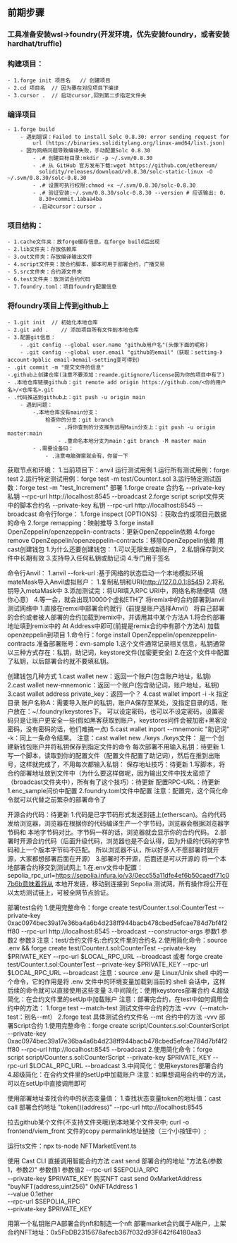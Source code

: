 <!-- 进供初学者参考： -->

## 前期步骤
### 工具准备安装wsl->foundry(开发环境，优先安装foundry，或者安装hardhat/truffle)
### 构建项目：
    - 1.forge init 项目名   // 创建项目
    - 2.cd 项目名  // 因为要在对应项目下编译
    - 3.cursor .  // 启动cursor,回到第二步指定文件夹
### 编译项目
    - 1.forge build
        - 遇到错误：Failed to install Solc 0.8.30: error sending request for 
            url (https://binaries.soliditylang.org/linux-amd64/list.json) 
        - 因为网络问题导致编译失败，手动配置Solc 0.8.30
            - .# 创建目标目录:mkdir -p ~/.svm/0.8.30
            - .# 从 GitHub 官方发布下载:wget https://github.com/ethereum/
              solidity/releases/download/v0.8.30/solc-static-linux -O ~/.svm/0.8.30/solc-0.8.30
            - .# 设置可执行权限:chmod +x ~/.svm/0.8.30/solc-0.8.30
            - .# 验证安装:~/.svm/0.8.30/solc-0.8.30 --version # 应该输出: 0.
              8.30+commit.1abaa4ba
            - .启动cursor：cursor .
### 项目结构：
    - 1.cache文件夹：放forge缓存信息，在forge build后出现
    - 2.lib文件夹：存放依赖库
    - 3.out文件夹：存放编译输出文件
    - 4.script文件夹：放合约脚本，脚本可用于部署合约，广播交易
    - 5.src文件夹：合约源文件夹
    - 6.test文件夹：放测试合约代码
    - 7.foundry.toml：项目foundry配置信息

### 将foundry项目上传到github上
    - 1.git init  // 初始化本地仓库
    - 2.git add .    // 添加项目所有文件到本地仓库
    - 3.配置git信息：
        - .git config --global user.name "github用户名"(头像下面的昵称)
        - .git config --global user.email "github的email"（获取：setting-》account-》pblic email-》email-setting变可得到）
    - .git commit -m "提交文件的信息"
    -.github上创建仓库(注意不要添加：reamde.gitignore/license因为你的项目中有了)
    - .本地仓库链接github：git remote add origin https://github.com/<你的用户名>/<仓库名>.git
    - .代码推送到github上：git push -u origin main
        - 遇到问题：
            -.本地仓库没有main分支：
                检查你的分支：git branch
                    - .将你查到的分支推到远程Main分支上：git push -u origin master:main
                    - .重命名本地分支为main：git branch -M master main
            - .需要设备码：
                - .注意电脑弹窗就会有，你留一下

获取节点和环境：
    1.当前项目下：anvil
运行测试用例
    1.运行所有测试用例：forge test
    2.运行特定测试用例：forge test -m test/Counter.t.sol
    3.运行特定测试函数：forge test -m "test_Increment"
部署
    1.forge create 合约名 --private-key 私钥  --rpc-url  http://localhost:8545  --broadcast
    2.forge script script文件夹中的脚本合约名 --private-key 私钥  --rpc-url  http://localhost:8545  --broadcast
命令行forge：
    1.forge inspect [OPTIONS] <TARGET> <FIELD>：获取合约或项目元数据的命令
    2.forge remapping：映射推导
    3.forge install OpenZeppelin/openzeppelin-contracts：更新OpenZeppelin依赖
    4.forge remove OpenZeppelin/openzeppelin-contracts：移除OpenZeppelin依赖
用cast创建钱包
    1.为什么还要创建钱包：
        1.可以无限生成新账户，
        2.私钥保存到文件中长期有效
        3.支持导入任何私钥或助记词
        4.专门用于签名

命令行Anvil：
    1.anvil --fork-url <RPC-URL>:基于网络的状态启动一个本地模拟环境
mateMask导入Anvil虚拟账户：
    1.复制私钥和URI(http://127.0.0.1:8545)
    2.将私钥导入metaMask中
    3.添加测试完：将URI填入RPC URI中，网络名称随便填（随你心意）
    4.等一会，就会出现10000个虚拟ETH了
将remix中的合约部署到anvil测试网络中
    1.直接在remxi中部署合约就行（前提是账户选择Anvil）
将自己部署的合约或者被人部署的合约加载到remix中，并调用其中某个方法A
    1.将合约部署地址填到remix中的 At Address中即可(前提是remix合约中有那个方法A)
加载openzeppelin到项目
    1.命令行：forge install OpenZeppelin/openzeppelin-contracts
准备部署账号：evn-sample
    1.这个文件通常记录相关信息，私钥通常以三种方式存在：私钥，助记词，keystore文件(加密更安全)
    2.在这个文件中配置了私钥，以后部署合约就不要填私钥。

创建钱包几种方式
    1.cast wallet new：返回一个账户(包含账户地址，私钥)
    2.cast wallet new-mnemonic：返回一个账户(包含助记词，账户地址，私钥)
    3.cast wallet address private_key：返回一个？
    4.cast wallet import -i -k 指定目录 账户名称A：需要导入账户的私钥，账户A保存至某处，没指定目录的话，账户放在：~/.foundry/keystores下。
        可以设定密码，也可以不设定密码，设置密码只是让账户更安全一些(假如黑客获取到账户，keystores问件会被加密+黑客没密码，没有密码的话，他们难搞一点)
    5.cast wallet inport --mnemonic "助记词" -k：同上一条命令结果。
     注意：cast wallet new ./keys    ./keys文件： 是一个创建新钱包账户并将私钥保存到指定文件的命令
每次部署不用输入私钥：待更新
    1.写一个脚本，读取到你的配置文件（配置文件配置了助记词），然后在推到出账号，这样就完成了，不用每次都输入私钥：
保存地址技巧：待更新
    1.写脚本，将合约部署地址放到文件中（为什么要这样做呢，因为输出文件中找太蛮烦了（broadcast文件夹中），所有有了这个技巧）：待更新
配置RPC-URL：待更新 
    1.enc_sample问价中配置
    2.foundry.toml文件中配置
    注意：配置完，这个简化命令就可以代替之前繁杂的部署命令了

开源合约代码：待更新
    1.代码是已字节码形式发送到链上(etherscan)。合约代码发给浏览器，浏览器在根据你的代码编译生产一个字节码，浏览器会根据浏览器字节码和
        本地字节码对比。字节码一样的话，浏览器就会显示你的合约代码。
    2.部署时开源合约代码（后面升级代码，浏览器也是不会认得，因为升级的代码的字节码和上一个版本字节码不匹配。
        所以浏览器不认，所以好多人不愿部署时就开源，大家都想部署后面在开源）
    3.部署时不开源，后面还是可以开源的
将一个本地部署合约移交到测试网上
    1.在.env文件中配置：sepolia_rpc_url=https://sepolia.infura.io/v3/0ecc55a11dfe4ef6b50caedf71c07b6b意味着将从
        本地开发链，移动到连接到 ​Sepolia 测试网，所有操作将公开在以太坊测试链上，可被全网节点验证。

部署test合约
    1.使用完整命令：forge create test/Counter.t.sol:CounterTest --private-key 0xac0974bec39a17e36ba4a6b4d238ff944bacb478cbed5efcae784d7bf4f2ff80 --rpc-url http://localhost:8545 --broadcast  --constructor-args 参数1 参数2 参数3
        注意：test/合约文件名:合约文件里的合约名
    2.使用简化命令：source .env && forge create test/Counter.t.sol:CounterTest --private-key $PRIVATE_KEY --rpc-url $LOCAL_RPC_URL --broadcast
        或者 forge create test/Counter.t.sol:CounterTest --private-key $PRIVATE_KEY --rpc-url $LOCAL_RPC_URL --broadcast
        注意：source .env 是 Linux/Unix shell 中的一个命令，它的作用是将 .env 文件中的环境变量加载到当前的 shell 会话中，这样后续的命令就可以直接使用这些变量
    3.中间简化：使用keystores部署合约
    4.超级简化：在合约文件里的setUp中加载账户
    注意：部署完合约，在test中如何调用合约中的方法：
        1.forge test --match-test 测试文件中合约的方法 -vvv（--match-test：别名--mt）
        2.forge test 具体测试合约文件名 --mt  合约中的方法  -vvv
部署Script合约
    1.使用完整命令：forge create script/Counter.s.sol:CounterScript --private-key 0xac0974bec39a17e36ba4a6b4d238ff944bacb478cbed5efcae784d7bf4f2ff80 --rpc-url http://localhost:8545 --broadcast
    2.使用简化命令：forge script script/Counter.s.sol:CounterScript --private-key $PRIVATE_KEY --rpc-url $LOCAL_RPC_URL --broadcast
    3.中间简化：使用keystores部署合约
    4.超级简化：在合约文件里的setUp中加载账户
    注意：如果想调用合约中的方法，可以在setUp中直接调用即可

使用部署地址查找合约中的状态变量值：
    1.查找状态变量token的地址值：cast call 部署合约地址 "token()(address)" --rpc-url http://localhost:8545

拉去github某个文件(不支持文件夹哦)到本地某个文件夹中; curl -o frontend/viem_front 文件的copy permalink地址链接（三个小按钮中）;

运行ts文件：npx ts-node NFTMarketEvent.ts

使用 Cast CLI 直接调用智能合约方法
    cast send 部署合约的地址 "方法名(参数1，参数2)" 参数值1 参数值2
        --rpc-url $SEPOLIA_RPC \
        --private-key $PRIVATE_KEY
购买NFT
cast send 0xMarketAddress "buyNFT(address,uint256)" 0xNFTAddress 1 \
  --value 0.1ether \
  --rpc-url $SEPOLIA_RPC \
  --private-key $PRIVATE_KEY

用第一个私钥账户A部署合约nft和制造一个nft
部署market合约属于A账户，上架
   合约NFT地址：0x5FbDB2315678afecb367f032d93F642f64180aa3































